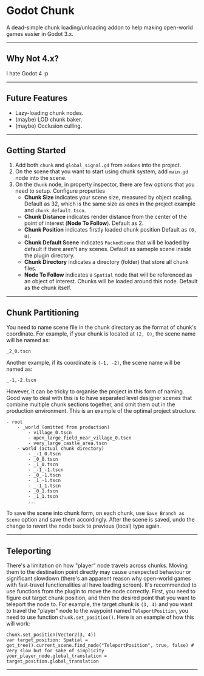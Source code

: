 # Godot Chunk
A dead-simple chunk loading/unloading addon to help making open-world games easier in Godot 3.x.

---

## Why Not 4.x?
I hate Godot 4 :p

---

## Future Features
- Lazy-loading chunk nodes.
- (maybe) LOD chunk baker.
- (maybe) Occlusion culling.

---

## Getting Started
1. Add both `chunk` and `global_signal.gd` from `addons` into the project.
2. On the scene that you want to start using chunk system, add `main.gd` node into the scene.
3. On the `Chunk` node, in property inspector, there are few options that you need to setup. Configure properties 
    - **Chunk Size** indicates your scene size, measured by object scaling. Default as 32, which is the same size as ones in the project example and `chunk_default.tscn`.
    - **Chunk Distance** indicates render distance from the center of the point of interest (**Node To Follow**). Default as 2.
    - **Chunk Position** indicates firstly loaded chunk position Default as `(0, 0)`.
    - **Chunk Default Scene** indicates `PackedScene` that will be loaded by default if there aren't any scenes. Default as sameple scene inside the plugin directory.
    - **Chunk Directory** indicates a directory (folder) that store all chunk files.
    - **Node To Follow** indicates a `Spatial` node that will be referenced as an object of interest. Chunks will be loaded around this node. Default as the chunk itself.

---

## Chunk Partitioning
You need to name scene file in the chunk directory as the format of chunk's coordinate. For example, if your chunk is located at `(2, 0)`, the scene name will be named as:
```
_2_0.tscn
```
Another example, if its coordinate is `(-1, -2)`, the scene name will be named as:
```
_-1,-2.tscn
```
However, it can be tricky to organise the project in this form of naming. Good way to deal with this is to have separated level designer scenes that combine multiple chunk sections together, and omit them out in the production environment. This is an example of the optimal project structure.
```
- root
    - _world (omitted from production)
        - village_0.tscn
        - open_large_field_near_village_0.tscn
        - very_large_castle_area.tscn
    - world (actual chunk directory)
        - _-1_0.tscn
        - _0_0.tscn
        - _1_0.tscn
        - _-1_-1.tscn
        - _0_-1.tscn
        - _1_-1.tscn
        - _-1_1.tscn
        - _0_1.tscn
        - _1_1.tscn
        ...
```
To save the scene into chunk form, on each chunk, use `Save Branch as Scene` option and save them accordingly. After the scene is saved, undo the change to revert the node back to previous (local) type again.

---

## Teleporting
There's a limitation on how "player" node travels across chunks. Moving them to the destination point directly may cause unexpected behaviour or significant slowdown (there's an apparent reason why open-world games with fast-travel functionalities all have loading screen).  It's recommended to use functions from the plugin to move the node correctly. First, you need to figure out target chunk position, and then the desired point that you want to teleport the node to. For example, the target chunk is `(3, 4)` and you want to travel the "player" node to the waypoint named `TeleportPosition`, you need to use function `Chunk.set_position()`. Here is an example of how this will work:
```gdscript
Chunk.set_position(Vector2(3, 4))
var target_position: Spatial = get_tree().current_scene.find_node("TeleportPosition", true, false) # Very slow but for sake of simplicity
your_player_node.global_translation = target_position.global_translation
```

---
